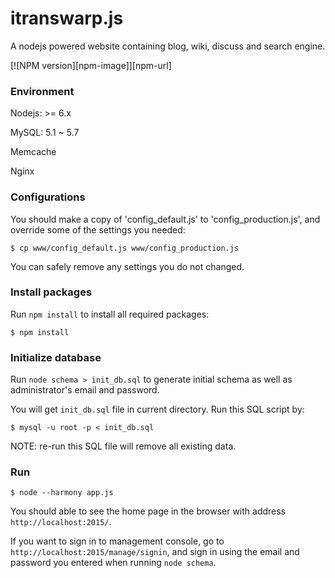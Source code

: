 itranswarp.js
=============

A nodejs powered website containing blog, wiki, discuss and search engine.

[![NPM version][npm-image]][npm-url]

### Environment

Nodejs: >= 6.x

MySQL: 5.1 ~ 5.7

Memcache

Nginx

### Configurations

You should make a copy of 'config_default.js' to 'config_production.js', and override some of the settings you needed:

    $ cp www/config_default.js www/config_production.js

You can safely remove any settings you do not changed.

### Install packages

Run `npm install` to install all required packages:

    $ npm install

### Initialize database

Run `node schema > init_db.sql` to generate initial schema as well as administrator's email and password.

You will get `init_db.sql` file in current directory. Run this SQL script by:

    $ mysql -u root -p < init_db.sql

NOTE: re-run this SQL file will remove all existing data.

### Run

    $ node --harmony app.js

You should able to see the home page in the browser with address `http://localhost:2015/`.

If you want to sign in to management console, go to `http://localhost:2015/manage/signin`, and sign in using the email and password you entered when running `node schema`.
